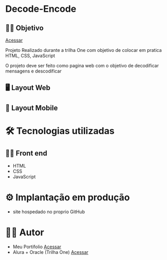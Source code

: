 # Decode-Encode

## 👨‍🔬 Objetivo
<a href="#">Acessar</a> 

Projeto Realizado durante a trilha One com objetivo de colocar em pratica HTML, CSS, JavaScript

O projeto deve ser feito como pagina web com o objetivo de decodificar mensagens e descodificar

## 🖥 Layout Web

## 📱 Layout Mobile

# 🛠 Tecnologias utilizadas
## 👩‍💻 Front end

- HTML
- CSS
- JavaScript

# ⚙ Implantação em produção
- site hospedado no proprio GitHub

# 🙋‍♂️ Autor
- Meu Portifolio <a href="https://murilobovati.github.io/portfolio/">Acessar</a>
- Alura + Oracle (Trilha One) <a href="https://www.alura.com.br/">Acessar</a>
